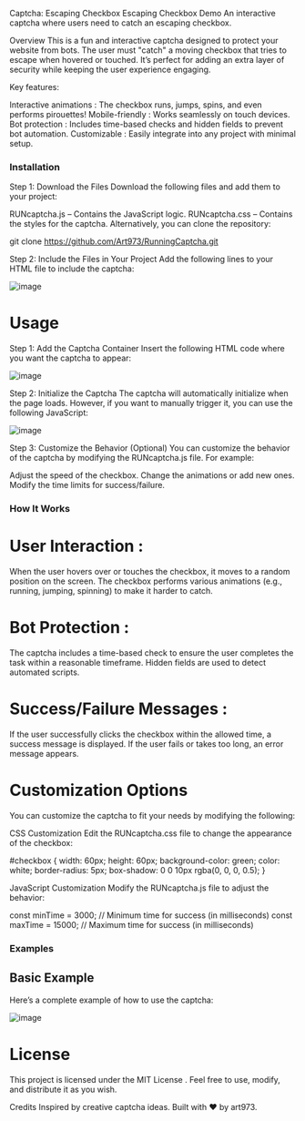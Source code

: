 



Captcha: Escaping Checkbox
Escaping Checkbox Demo
An interactive captcha where users need to catch an escaping checkbox.

Overview
This is a fun and interactive captcha designed to protect your website from bots. The user must "catch" a moving checkbox that tries to escape when hovered or touched. It’s perfect for adding an extra layer of security while keeping the user experience engaging.

Key features:

Interactive animations : The checkbox runs, jumps, spins, and even performs pirouettes!
Mobile-friendly : Works seamlessly on touch devices.
Bot protection : Includes time-based checks and hidden fields to prevent bot automation.
Customizable : Easily integrate into any project with minimal setup.
### Installation

Step 1: Download the Files
Download the following files and add them to your project:

RUNcaptcha.js – Contains the JavaScript logic.
RUNcaptcha.css – Contains the styles for the captcha.
Alternatively, you can clone the repository:

git clone https://github.com/Art973/RunningCaptcha.git

Step 2: Include the Files in Your Project
Add the following lines to your HTML file to include the captcha:

![image](https://github.com/user-attachments/assets/9f77b382-d7cd-41e9-9aef-0b3b60370ab5)


# Usage
Step 1: Add the Captcha Container
Insert the following HTML code where you want the captcha to appear:

![image](https://github.com/user-attachments/assets/8aca5f38-984f-4fa0-ab64-e809568463ec)


Step 2: Initialize the Captcha
The captcha will automatically initialize when the page loads. However, if you want to manually trigger it, you can use the following JavaScript:

![image](https://github.com/user-attachments/assets/cd07cd3c-e5c7-4ee4-9cb8-f2014a9ac5dc)


Step 3: Customize the Behavior (Optional)
You can customize the behavior of the captcha by modifying the RUNcaptcha.js file. For example:

Adjust the speed of the checkbox.
Change the animations or add new ones.
Modify the time limits for success/failure.

### How It Works
# User Interaction :
When the user hovers over or touches the checkbox, it moves to a random position on the screen.
The checkbox performs various animations (e.g., running, jumping, spinning) to make it harder to catch.

# Bot Protection :

The captcha includes a time-based check to ensure the user completes the task within a reasonable timeframe.
Hidden fields are used to detect automated scripts.

# Success/Failure Messages :

If the user successfully clicks the checkbox within the allowed time, a success message is displayed.
If the user fails or takes too long, an error message appears.

# Customization Options
You can customize the captcha to fit your needs by modifying the following:

CSS Customization
Edit the RUNcaptcha.css file to change the appearance of the checkbox:

#checkbox {
    width: 60px;
    height: 60px;
    background-color: green;
    color: white;
    border-radius: 5px;
    box-shadow: 0 0 10px rgba(0, 0, 0, 0.5);
}

JavaScript Customization
Modify the RUNcaptcha.js file to adjust the behavior:

const minTime = 3000; // Minimum time for success (in milliseconds)
const maxTime = 15000; // Maximum time for success (in milliseconds)

### Examples
## Basic Example
Here’s a complete example of how to use the captcha:

![image](https://github.com/user-attachments/assets/a0244a23-3959-4243-b69a-c3e0b1e6846e)


# License
This project is licensed under the MIT License . Feel free to use, modify, and distribute it as you wish.

Credits
Inspired by creative captcha ideas.
Built with ❤️ by art973.
